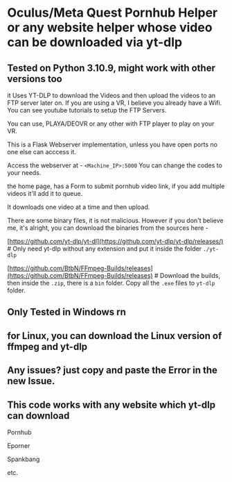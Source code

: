# Oculus/Meta Quest Pornhub Helper or any website helper whose video can be downloaded via yt-dlp

## Tested on Python 3.10.9, might work with other versions too

it Uses YT-DLP to download the Videos and then upload the videos to an FTP server later on. If you are using a VR, I believe you already have a Wifi. You can see youtube tutorials to setup the FTP Servers.

You can use, PLAYA/DEOVR or any other with FTP player to play on your VR.

This is a Flask Webserver implementation, unless you have open ports no one else can acccess it.

Access the webserver at - ```<Machine_IP>:5000``` You can change the codes to your needs.

the home page, has a Form to submit pornhub video link, if you add multiple videos it'll add it to queue.

It downloads one video at a time and then upload.

There are some binary files, it is not malicious. However if you don't believe me, it's alright, you can download the binaries from the sources here -

[https://github.com/yt-dlp/yt-dl](https://github.com/yt-dlp/yt-dlp/releases/) # Only need yt-dlp without any extension and put it inside the folder ```./yt-dlp```

[https://github.com/BtbN/FFmpeg-Builds/releases](https://github.com/BtbN/FFmpeg-Builds/releases) # Download the builds, then inside the ```.zip```, there is a ```bin``` folder. Copy all the ```.exe``` files to ```yt-dlp``` folder.

## Only Tested in Windows rn

## for Linux, you can download the Linux version of ffmpeg and yt-dlp

## Any issues? just copy and paste the Error in the new Issue.

## This code works with any website which yt-dlp can download
Pornhub

Eporner

Spankbang

etc.
